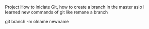 Project How to iniciate Git, how to create a branch in the master aslo I learned new commands of git like remane a branch

git branch -m olname newname
 
